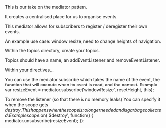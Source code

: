 This is our take on the mediator pattern.

It creates a centralised place for us to organise events.

This mediator allows for subscribers to register / deregister their own events.


An example use case: window resize, need to change heights of navigation.

Within the topics directory, create your topics.

Topics should have a name, an addEventListener and removeEventListener.


Within your directives...

You can use the mediator.subscribe which takes the name of the event, the function that will execute when its event is read, and the context.
Example
var resizeEvent = mediator.subscribe('windowResize', resetHeight, this);

To remove the listener (so that there is no memory leaks)
You can specify it when the scope gets $destroy. This happens when the scope is no longer needed and is garbage collected.
Example
scope.$on('$destroy', function() {
  mediator.unsubscribe(resizeEvent);
});





